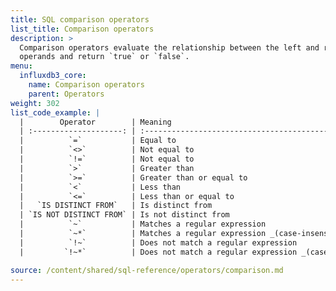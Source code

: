 ```yaml
---
title: SQL comparison operators
list_title: Comparison operators
description: >
  Comparison operators evaluate the relationship between the left and right
  operands and return `true` or `false`.
menu:
  influxdb3_core:
    name: Comparison operators
    parent: Operators
weight: 302
list_code_example: |
  |        Operator        | Meaning                                                  | Example                    |
  | :--------------------: | :------------------------------------------------------- | :------------------------- |
  |          `=`           | Equal to                                                 | `123 = 123`                |
  |          `<>`          | Not equal to                                             | `123 <> 456`               |
  |          `!=`          | Not equal to                                             | `123 != 456`               |
  |          `>`           | Greater than                                             | `3 > 2`                    |
  |          `>=`          | Greater than or equal to                                 | `3 >= 2`                   |
  |          `<`           | Less than                                                | `1 < 2`                    |
  |          `<=`          | Less than or equal to                                    | `1 <= 2`                   |
  |   `IS DISTINCT FROM`   | Is distinct from                                         | `0 IS DISTINCT FROM 1`     |
  | `IS NOT DISTINCT FROM` | Is not distinct from                                     | `0 IS NOT DISTINCT FROM 1` |
  |          `~`           | Matches a regular expression                             | `'abc' ~ 'a.*'`            |
  |          `~*`          | Matches a regular expression _(case-insensitive)_        | `'Abc' ~* 'A.*'`           |
  |          `!~`          | Does not match a regular expression                      | `'abc' !~ 'd.*'`           |
  |         `!~*`          | Does not match a regular expression _(case-insensitive)_ | `'Abc' !~* 'a.*'`          |

source: /content/shared/sql-reference/operators/comparison.md
---
```


<!-- 
The content of this page is at /content/shared/sql-reference/operators/comparison.md
-->
